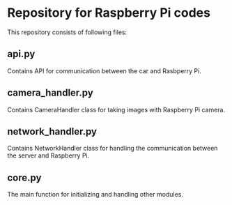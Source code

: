 # Repository for Raspberry Pi codes

This repository consists of following files:

## api.py
Contains API for communication between the car and Rasbperry Pi.

## camera_handler.py
Contains CameraHandler class for taking images with Raspberry Pi camera.

## network_handler.py
Contains NetworkHandler class for handling the communication between the server and Raspberry Pi.

## core.py
The main function for initializing and handling other modules.
